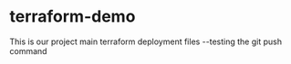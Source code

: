 # terraform-demo
This is our project main terraform deployment files --testing the git push command
